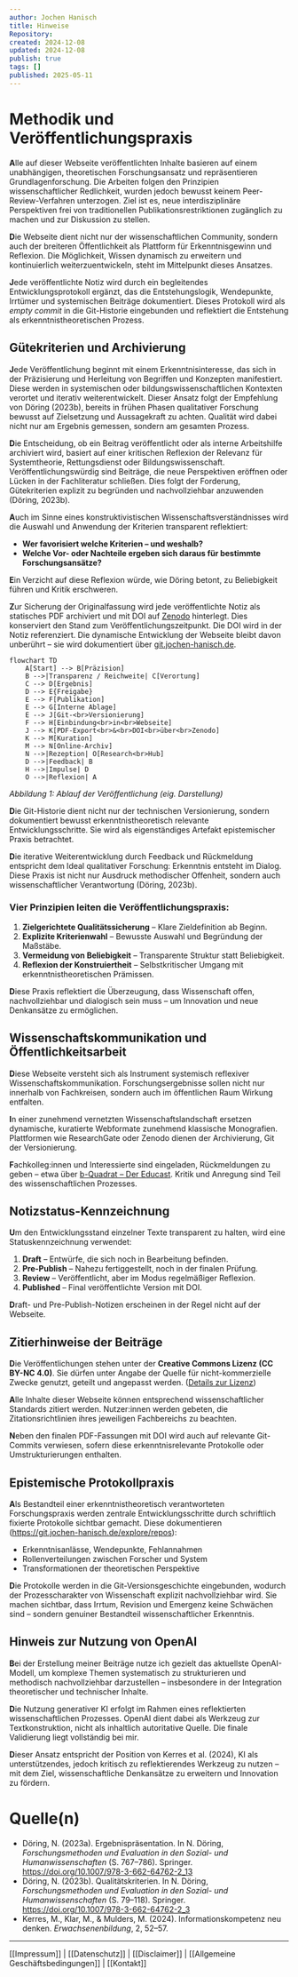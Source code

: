 ```yaml
---
author: Jochen Hanisch
title: Hinweise
Repository: 
created: 2024-12-08
updated: 2024-12-08
publish: true
tags: []
published: 2025-05-11
---
```


# Methodik und Veröffentlichungspraxis

**A**lle auf dieser Webseite veröffentlichten Inhalte basieren auf einem unabhängigen, theoretischen Forschungsansatz und repräsentieren Grundlagenforschung. Die Arbeiten folgen den Prinzipien wissenschaftlicher Redlichkeit, wurden jedoch bewusst keinem Peer-Review-Verfahren unterzogen. Ziel ist es, neue interdisziplinäre Perspektiven frei von traditionellen Publikationsrestriktionen zugänglich zu machen und zur Diskussion zu stellen.

**D**ie Webseite dient nicht nur der wissenschaftlichen Community, sondern auch der breiteren Öffentlichkeit als Plattform für Erkenntnisgewinn und Reflexion. Die Möglichkeit, Wissen dynamisch zu erweitern und kontinuierlich weiterzuentwickeln, steht im Mittelpunkt dieses Ansatzes.

**J**ede veröffentlichte Notiz wird durch ein begleitendes Entwicklungsprotokoll ergänzt, das die Entstehungslogik, Wendepunkte, Irrtümer und systemischen Beiträge dokumentiert. Dieses Protokoll wird als _empty commit_ in die Git-Historie eingebunden und reflektiert die Entstehung als erkenntnistheoretischen Prozess.
## Gütekriterien und Archivierung

**J**ede Veröffentlichung beginnt mit einem Erkenntnisinteresse, das sich in der Präzisierung und Herleitung von Begriffen und Konzepten manifestiert. Diese werden in systemischen oder bildungswissenschaftlichen Kontexten verortet und iterativ weiterentwickelt. Dieser Ansatz folgt der Empfehlung von Döring (2023b), bereits in frühen Phasen qualitativer Forschung bewusst auf Zielsetzung und Aussagekraft zu achten. Qualität wird dabei nicht nur am Ergebnis gemessen, sondern am gesamten Prozess.

**D**ie Entscheidung, ob ein Beitrag veröffentlicht oder als interne Arbeitshilfe archiviert wird, basiert auf einer kritischen Reflexion der Relevanz für Systemtheorie, Rettungsdienst oder Bildungswissenschaft. Veröffentlichungswürdig sind Beiträge, die neue Perspektiven eröffnen oder Lücken in der Fachliteratur schließen. Dies folgt der Forderung, Gütekriterien explizit zu begründen und nachvollziehbar anzuwenden (Döring, 2023b).

**A**uch im Sinne eines konstruktivistischen Wissenschaftsverständnisses wird die Auswahl und Anwendung der Kriterien transparent reflektiert:

- **Wer favorisiert welche Kriterien – und weshalb?**
- **Welche Vor- oder Nachteile ergeben sich daraus für bestimmte Forschungsansätze?**

**E**in Verzicht auf diese Reflexion würde, wie Döring betont, zu Beliebigkeit führen und Kritik erschweren.

**Z**ur Sicherung der Originalfassung wird jede veröffentlichte Notiz als statisches PDF archiviert und mit DOI auf [Zenodo](https://zenodo.org) hinterlegt. Dies konserviert den Stand zum Veröffentlichungszeitpunkt. Die DOI wird in der Notiz referenziert. Die dynamische Entwicklung der Webseite bleibt davon unberührt – sie wird dokumentiert über [git.jochen-hanisch.de](https://git.jochen-hanisch.de).

```mermaid
flowchart TD
    A[Start] --> B[Präzision]
    B -->|Transparenz / Reichweite| C[Verortung]
    C --> D[Ergebnis]
    D --> E{Freigabe}
    E --> F[Publikation]
    E --> G[Interne Ablage]
    E --> J[Git-<br>Versionierung]
    F --> H[Einbindung<br>in<br>Webseite]
    J --> K[PDF-Export<br>&<br>DOI<br>über<br>Zenodo]
    K --> M[Kuration]
    M --> N[Online-Archiv]
    N -->|Rezeption| O[Research<br>Hub]
    D -->|Feedback| B
    H -->|Impulse| D
    O -->|Reflexion| A
```

_Abbildung 1: Ablauf der Veröffentlichung (eig. Darstellung)_

**D**ie Git-Historie dient nicht nur der technischen Versionierung, sondern dokumentiert bewusst erkenntnistheoretisch relevante Entwicklungsschritte. Sie wird als eigenständiges Artefakt epistemischer Praxis betrachtet.

**D**ie iterative Weiterentwicklung durch Feedback und Rückmeldung entspricht dem Ideal qualitativer Forschung: Erkenntnis entsteht im Dialog. Diese Praxis ist nicht nur Ausdruck methodischer Offenheit, sondern auch wissenschaftlicher Verantwortung (Döring, 2023b).
### Vier Prinzipien leiten die Veröffentlichungspraxis:

1. **Zielgerichtete Qualitätssicherung** – Klare Zieldefinition ab Beginn.
2. **Explizite Kriterienwahl** – Bewusste Auswahl und Begründung der Maßstäbe.
3. **Vermeidung von Beliebigkeit** – Transparente Struktur statt Beliebigkeit.
4. **Reflexion der Konstruiertheit** – Selbstkritischer Umgang mit erkenntnistheoretischen Prämissen.

**D**iese Praxis reflektiert die Überzeugung, dass Wissenschaft offen, nachvollziehbar und dialogisch sein muss – um Innovation und neue Denkansätze zu ermöglichen.

## Wissenschaftskommunikation und Öffentlichkeitsarbeit

**D**iese Webseite versteht sich als Instrument systemisch reflexiver Wissenschaftskommunikation. Forschungsergebnisse sollen nicht nur innerhalb von Fachkreisen, sondern auch im öffentlichen Raum Wirkung entfalten.

**I**n einer zunehmend vernetzten Wissenschaftslandschaft ersetzen dynamische, kuratierte Webformate zunehmend klassische Monografien. Plattformen wie ResearchGate oder Zenodo dienen der Archivierung, Git der Versionierung.

**F**achkolleg:innen und Interessierte sind eingeladen, Rückmeldungen zu geben – etwa über [b-Quadrat – Der Educast](https://git.jochen-hanisch.de/bzpg). Kritik und Anregung sind Teil des wissenschaftlichen Prozesses.

## Notizstatus-Kennzeichnung

**U**m den Entwicklungsstand einzelner Texte transparent zu halten, wird eine Statuskennzeichnung verwendet:

1. **Draft** – Entwürfe, die sich noch in Bearbeitung befinden.
2. **Pre-Publish** – Nahezu fertiggestellt, noch in der finalen Prüfung.
3. **Review** – Veröffentlicht, aber im Modus regelmäßiger Reflexion.
4. **Published** – Final veröffentlichte Version mit DOI.

**D**raft- und Pre-Publish-Notizen erscheinen in der Regel nicht auf der Webseite.

## Zitierhinweise der Beiträge

**D**ie Veröffentlichungen stehen unter der **Creative Commons Lizenz (CC BY-NC 4.0)**. Sie dürfen unter Angabe der Quelle für nicht-kommerzielle Zwecke genutzt, geteilt und angepasst werden. ([Details zur Lizenz](https://creativecommons.org/licenses/by-nc/4.0/))

**A**lle Inhalte dieser Webseite können entsprechend wissenschaftlicher Standards zitiert werden. Nutzer:innen werden gebeten, die Zitationsrichtlinien ihres jeweiligen Fachbereichs zu beachten.

**N**eben den finalen PDF-Fassungen mit DOI wird auch auf relevante Git-Commits verwiesen, sofern diese erkenntnisrelevante Protokolle oder Umstrukturierungen enthalten.

## Epistemische Protokollpraxis

**A**ls Bestandteil einer erkenntnistheoretisch verantworteten Forschungspraxis werden zentrale Entwicklungsschritte durch schriftlich fixierte Protokolle sichtbar gemacht. Diese dokumentieren (https://git.jochen-hanisch.de/explore/repos):

- Erkenntnisanlässe, Wendepunkte, Fehlannahmen
- Rollenverteilungen zwischen Forscher und System
- Transformationen der theoretischen Perspektive

**D**ie Protokolle werden in die Git-Versionsgeschichte eingebunden, wodurch der Prozesscharakter von Wissenschaft explizit nachvollziehbar wird. Sie machen sichtbar, dass Irrtum, Revision und Emergenz keine Schwächen sind – sondern genuiner Bestandteil wissenschaftlicher Erkenntnis.

## Hinweis zur Nutzung von OpenAI

**B**ei der Erstellung meiner Beiträge nutze ich gezielt das aktuellste OpenAI-Modell, um komplexe Themen systematisch zu strukturieren und methodisch nachvollziehbar darzustellen – insbesondere in der Integration theoretischer und technischer Inhalte.

**D**ie Nutzung generativer KI erfolgt im Rahmen eines reflektierten wissenschaftlichen Prozesses. OpenAI dient dabei als Werkzeug zur Textkonstruktion, nicht als inhaltlich autoritative Quelle. Die finale Validierung liegt vollständig bei mir.

**D**ieser Ansatz entspricht der Position von Kerres et al. (2024), KI als unterstützendes, jedoch kritisch zu reflektierendes Werkzeug zu nutzen – mit dem Ziel, wissenschaftliche Denkansätze zu erweitern und Innovation zu fördern.

# Quelle(n)

- Döring, N. (2023a). Ergebnispräsentation. In N. Döring, _Forschungsmethoden und Evaluation in den Sozial- und Humanwissenschaften_ (S. 767–786). Springer. https://doi.org/10.1007/978-3-662-64762-2_13
- Döring, N. (2023b). Qualitätskriterien. In N. Döring, _Forschungsmethoden und Evaluation in den Sozial- und Humanwissenschaften_ (S. 79–118). Springer. https://doi.org/10.1007/978-3-662-64762-2_3
- Kerres, M., Klar, M., & Mulders, M. (2024). Informationskompetenz neu denken. _Erwachsenenbildung_, 2, 52–57.

---

[[Impressum]] | [[Datenschutz]] | [[Disclaimer]] | [[Allgemeine Geschäftsbedingungen]] | [[Kontakt]]
